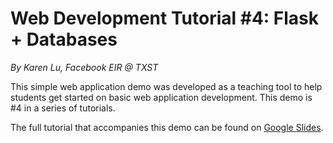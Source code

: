 # Web Development Tutorial #4: Flask + Databases

*By Karen Lu, Facebook EIR @ TXST*

This simple web application demo was developed as a teaching tool to help students get started on basic web application development. This demo is #4 in a series of tutorials.

The full tutorial that accompanies this demo can be found on [Google Slides](https://docs.google.com/presentation/d/1agbV3gW2EjSV6LPq-TJ5oh5zump6YAYja-1UAkNtxRA/edit?usp=sharing).
